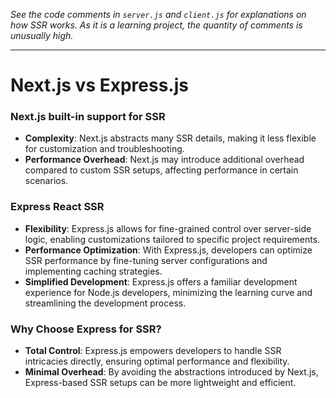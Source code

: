 _See the code comments in `server.js` and `client.js` for explanations on how SSR works. As it is a learning project, the quantity of comments is unusually high._

----

# Next.js vs Express.js

### Next.js built-in support for SSR

- **Complexity**: Next.js abstracts many SSR details, making it less flexible for customization and troubleshooting.
- **Performance Overhead**: Next.js may introduce additional overhead compared to custom SSR setups, affecting performance in certain scenarios.

### Express React SSR

- **Flexibility**: Express.js allows for fine-grained control over server-side logic, enabling customizations tailored to specific project requirements.
- **Performance Optimization**: With Express.js, developers can optimize SSR performance by fine-tuning server configurations and implementing caching strategies.
- **Simplified Development**: Express.js offers a familiar development experience for Node.js developers, minimizing the learning curve and streamlining the development process.

### Why Choose Express for SSR?

- **Total Control**: Express.js empowers developers to handle SSR intricacies directly, ensuring optimal performance and flexibility.
- **Minimal Overhead**: By avoiding the abstractions introduced by Next.js, Express-based SSR setups can be more lightweight and efficient.
